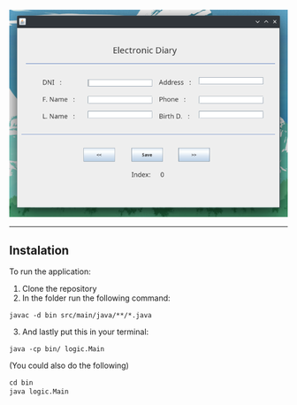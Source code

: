 ![A picture of the program](/assets/program.png)

---

## Instalation
To run the application:
1. Clone the repository
2. In the folder run the following command:
```
javac -d bin src/main/java/**/*.java
```
3. And lastly put this in your terminal:
```
java -cp bin/ logic.Main
```
(You could also do the following)
```
cd bin
java logic.Main
```
